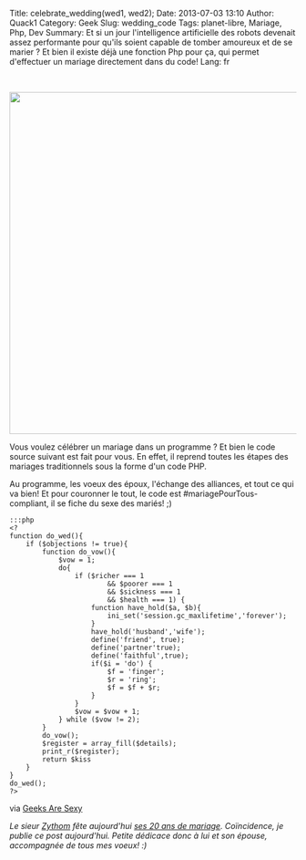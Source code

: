 Title: celebrate_wedding(wed1, wed2);
Date: 2013-07-03 13:10
Author: Quack1
Category: Geek
Slug: wedding_code
Tags: planet-libre, Mariage, Php, Dev
Summary: Et si un jour l'intelligence artificielle des robots devenait assez performante pour qu'ils soient capable de tomber amoureux et de se marier ? Et bien il existe déjà une fonction Php pour ça, qui permet d'effectuer un mariage directement dans du code!
Lang: fr

&nbsp;
<div align=center><a href="static/upload/wedding_code.png"><img src="static/upload/wedding_code.png" width="600" align=center /></a></div>

Vous voulez célébrer un mariage dans un programme ? Et bien le code source suivant est fait pour vous. En effet, il reprend toutes les étapes des mariages traditionnels sous la forme d'un code PHP.

Au programme, les voeux des époux, l'échange des alliances, et tout ce qui va bien! Et pour couronner le tout, le code est \#mariagePourTous-compliant, il se fiche du sexe des mariés! ;)

	:::php
	<?
	function do_wed(){
		if ($objections != true){
			function do_vow(){
				$vow = 1;
				do{
					if ($richer === 1
							&& $poorer === 1
							&& $sickness === 1
							&& $health === 1) {
						function have_hold($a, $b){
							ini_set('session.gc_maxlifetime','forever');
						}
						have_hold('husband','wife');
						define('friend', true);
						define('partner'true);
						define('faithful',true);
						if($i = 'do') {
							$f = 'finger';
							$r = 'ring';
							$f = $f + $r;
						}
					}
					$vow = $vow + 1;
				} while ($vow != 2);
			}
			do_vow();
			$register = array_fill($details);
			print_r($register);
			return $kiss
		}
	}
	do_wed();
	?>

via [Geeks Are Sexy](http://www.geeksaresexy.net/2013/07/01/the-nerd-wedding-code-pic)

_Le sieur [Zythom](http://zythom.blogspot.fr/) fête aujourd'hui [ses 20 ans de mariage](https://twitter.com/Zythom/status/352330490390392832). Coïncidence, je publie ce post aujourd'hui. Petite dédicace donc à lui et son épouse, accompagnée de tous mes voeux! :)_